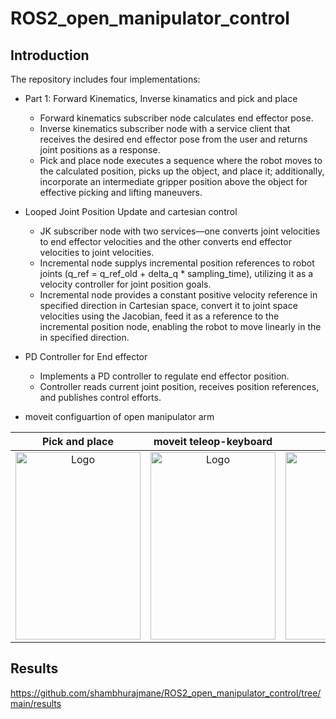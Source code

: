 # ROS2_open_manipulator_control


## Introduction
The repository includes four implementations:
*    Part 1: Forward Kinematics, Inverse kinamatics and pick and place 
     *   Forward kinematics subscriber node calculates end effector pose.
     *   Inverse kinematics subscriber node with a service client that receives the desired end effector pose from the user and returns joint positions as a response.
     *   Pick and place node executes a sequence where the robot moves to the calculated position, picks up the object, and place it; additionally, incorporate an intermediate gripper position above the object for effective picking and lifting maneuvers.

*    Looped Joint Position Update and cartesian control
     *   JK subscriber node with two services—one converts joint velocities to end effector velocities and the other converts end effector velocities to joint velocities.
     *   Incremental node supplys incremental position references to robot joints (q_ref = q_ref_old + delta_q * sampling_time), utilizing it as a velocity controller for joint position goals.
     *   Incremental node provides a constant positive velocity reference in specified direction in Cartesian space, convert it to joint space velocities using the Jacobian, feed it as a reference to the incremental position node, enabling the robot to move linearly in the in specified direction.

 *   PD Controller for End effector
     *   Implements a PD controller to regulate end effector position.
     *   Controller reads current joint position, receives position references, and publishes control efforts.


 *   moveit configuartion of open manipulator arm



Pick and place            |  moveit teleop-keyboard  |  Cartesian control
:-------------------------:|:-------------------------: |:-------------------------:
<img src="results/picknplace.gif" alt="Logo" width="200" height="300"> |  <img src="results/moveit.gif" alt="Logo" width="200" height="300"> | <img src="results/cartesian_control.gif" alt="Logo" width="400" height="300"> 


## Results

https://github.com/shambhurajmane/ROS2_open_manipulator_control/tree/main/results
